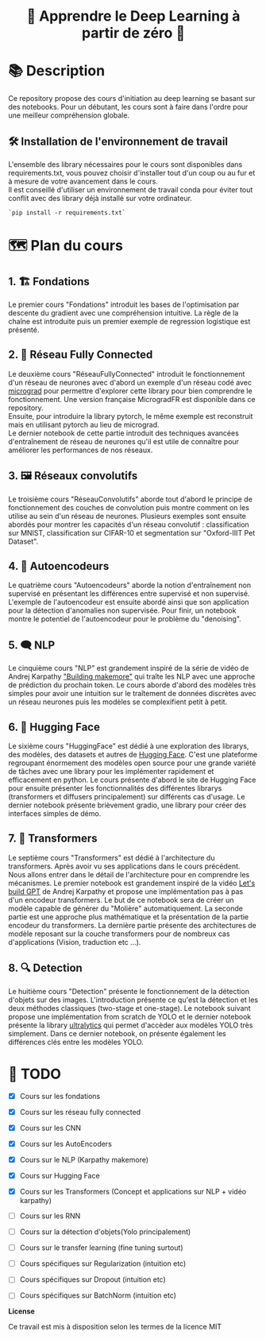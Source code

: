 <p align="center">
  <h1><center> 	🚀 Apprendre le Deep Learning à partir de zéro 🚀</h1>
</p>

# 📚 Description
Ce repository propose des cours d'initiation au deep learning se basant sur des notebooks.
Pour un débutant, les cours sont à faire dans l'ordre pour une meilleur compréhension globale. 

## 🛠️ Installation de l'environnement de travail 
L'ensemble des library nécessaires pour le cours sont disponibles dans requirements.txt, vous pouvez choisir d'installer tout d'un coup ou au fur et à mesure de votre avancement dans le cours.   
Il est conseillé d'utiliser un environnement de travail conda pour éviter tout conflit avec des library déjà installé sur votre ordinateur.  

```
`pip install -r requirements.txt`
```

# 🗺️ Plan du cours
## 1. 🏗️ Fondations
Le premier cours "Fondations" introduit les bases de l'optimisation par descente du gradient avec une compréhension intuitive. La règle de la chaîne est introduite puis un premier exemple de regression logistique est présenté. 
<!-- Lorsque le premier cours est bien compris, il est recommandé de faire la partie exercice avant de passer aux cours suivants.  -->

## 2. 🧠 Réseau Fully Connected
Le deuxième cours "RéseauFullyConnected" introduit le fonctionnement d'un réseau de neurones avec d'abord un exemple d'un réseau codé avec [micrograd](https://github.com/karpathy/micrograd/tree/master) pour permettre d'explorer cette library pour bien comprendre le fonctionnement. Une version française MicrogradFR est disponible dans ce repository.   
Ensuite, pour introduire la library pytorch, le même exemple est reconstruit mais en utilisant pytorch au lieu de micrograd.  
Le dernier notebook de cette partie introduit des techniques avancées d'entraînement de réseau de neurones qu'il est utile de connaître pour améliorer les performances de nos réseaux. 

## 3. 🖼️ Réseaux convolutifs
Le troisième cours "RéseauConvolutifs" aborde tout d'abord le principe de fonctionnement des couches de convolution puis montre comment on les utilise au sein d'un réseau de neurones. Plusieurs exemples sont ensuite abordés pour montrer les capacités d'un réseau convolutif : classification sur MNIST, classification sur CIFAR-10 et segmentation sur "Oxford-IIIT Pet Dataset". 

## 4. 🔄 Autoencodeurs
Le quatrième cours "Autoencodeurs" aborde la notion d'entraînement non supervisé en présentant les différences entre supervisé et non supervisé. L'exemple de l'autoencodeur est ensuite abordé ainsi que son application pour la détection d'anomalies non supervisée. Pour finir, un notebook montre le potentiel de l'autoencodeur pour le problème du "denoising". 

## 5. 🗨️ NLP
Le cinquième cours "NLP" est grandement inspiré de la série de vidéo de Andrej Karpathy ["Building makemore"](https://www.youtube.com/playlist?list=PLAqhIrjkxbuWI23v9cThsA9GvCAUhRvKZ) qui traîte les NLP avec une approche de prédiction du prochain token. Le cours aborde d'abord des modèles très simples pour avoir une intuition sur le traîtement de données discrètes avec un réseau neurones puis les modèles se complexifient petit à petit. 

## 6. 🤗 Hugging Face
Le sixième cours "HuggingFace" est dédié à une exploration des librarys, des modèles, des datasets et autres de [Hugging Face](https://huggingface.co/). C'est une plateforme regroupant énormement des modèles open source pour une grande variété de tâches avec une library pour les implémenter rapidement et efficacement en python. Le cours présente d'abord le site de Hugging Face pour ensuite présenter les fonctionnalités des différentes librarys (transformers et diffusers principalement) sur différents cas d'usage. Le dernier notebook présente brièvement gradio, une library pour créer des interfaces simples de démo.

## 7. 🤖 Transformers
Le septième cours "Transformers" est dédié à l'architecture du transformers. Après avoir vu ses applications dans le cours précédent. Nous allons entrer dans le détail de l'architecture pour en comprendre les mécanismes. Le premier notebook est grandement inspiré de la vidéo [Let's build GPT](https://www.youtube.com/watch?v=kCc8FmEb1nY&t=1806s&ab_channel=AndrejKarpathy) de Andrej Karpathy et propose une implémentation pas à pas d'un encodeur transformers. Le but de ce notebook sera de créer un modèle capable de générer du "Molière" automatiquement. La seconde partie est une approche plus mathématique et la présentation de la partie encodeur du transformers. La dernière partie présente des architectures de modèle reposant sur la couche transformers pour de nombreux cas d'applications (Vision, traduction etc ...).

## 8. 🔍 Detection
Le huitième cours "Detection" présente le fonctionnement de la détection d'objets sur des images. L'introduction présente ce qu'est la détection et les deux méthodes classiques (two-stage et one-stage). Le notebook suivant propose une implémentation from scratch de YOLO et le dernier notebook présente la library [ultralytics](https://www.ultralytics.com/) qui permet d'accèder aux modèles YOLO très simplement. Dans ce dernier notebook, on présente également les différences clés entre les modèles YOLO.

# 📌 TODO
 - [x] Cours sur les fondations
 - [x] Cours sur les réseau fully connected 
 - [x] Cours sur les CNN  
 - [x] Cours sur les AutoEncoders 
 - [x] Cours sur le NLP (Karpathy makemore)
 - [x] Cours sur Hugging Face
 - [x] Cours sur les Transformers (Concept et applications sur NLP + vidéo karpathy)
 - [ ] Cours sur les RNN 
 - [ ] Cours sur la détection d'objets(Yolo principalement)
 - [ ] Cours sur le transfer learning (fine tuning surtout)
 - [ ] Cours spécifiques sur Regularization (intuition etc)  
 - [ ] Cours spécifiques sur Dropout (intuition etc)  
 - [ ] Cours spécifiques sur BatchNorm (intuition etc)  


**License**

Ce travail est mis à disposition selon les termes de la licence MIT